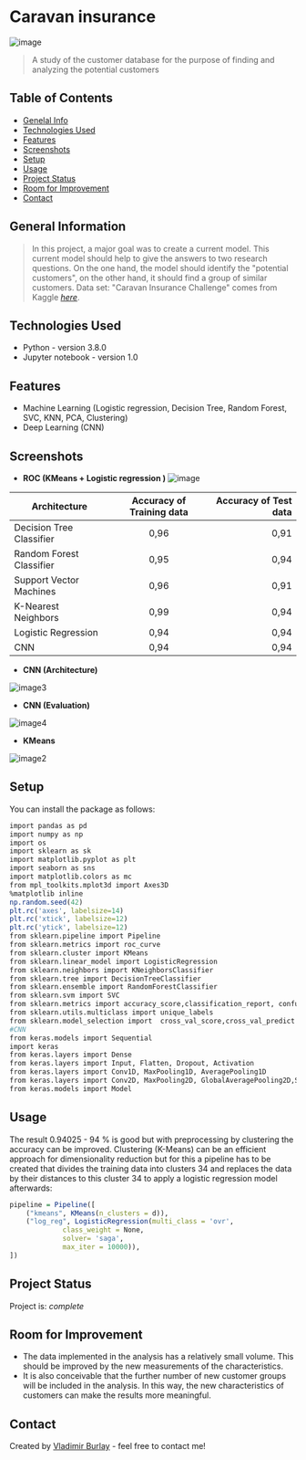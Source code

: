 # **Caravan insurance** 
![image](https://github.com/vburlay/anw_feld_ba/raw/main/images/caravan.PNG ) 
> A study of the customer database for the purpose of finding and analyzing the potential customers

## Table of Contents
* [Genelal Info](#general-nformation)
* [Technologies Used](#technologies-used)
* [Features](#features)
* [Screenshots](#screenshots)
* [Setup](#setup)
* [Usage](#usage)
* [Project Status](#project-status)
* [Room for Improvement](#room-for-improvement)
* [Contact](#contact)


## General Information
> In this project, a major goal was to create a current model. This current model should help to give the answers to two research questions. On the one hand, the model should identify the "potential customers", on the other hand, it should find a group of similar customers.
 > Data set: "Caravan Insurance Challenge" comes from Kaggle [_here_](https://www.kaggle.com/datasets/uciml/caravan-insurance-challenge).


## Technologies Used
- Python - version 3.8.0
- Jupyter notebook - version 1.0


## Features
- Machine Learning (Logistic regression, Decision Tree, Random Forest, SVC, KNN, PCA, Clustering)
- Deep Learning (CNN)

## Screenshots
* **ROC (KMeans + Logistic regression )** 
![image](https://github.com/vburlay/anw_feld_ba/raw/main/images/roc.PNG ) 

| Architecture    |Accuracy of Training data   |Accuracy of Test data  |
|-----------|:-----:| -----:|
|Decision Tree Classifier  |  0,96     |   0,91    |
|Random Forest Classifier  |  0,95     |   0,94    |
|Support Vector Machines  |  0,96     |   0,91    |
|K-Nearest Neighbors  |  0,99    |   0,94    |
|Logistic Regression  |  0,94     |   0,94    |
|CNN |  0,94     |   0,94    |


* **CNN (Architecture)**

![image3](https://github.com/vburlay/anw_feld_ba/raw/main/images/model.PNG ) 

* **CNN (Evaluation)**

![image4](https://github.com/vburlay/anw_feld_ba/raw/main/images/evaluation.PNG ) 

* **KMeans**

![image2](https://github.com/vburlay/anw_feld_ba/raw/main/images/clusters.PNG ) 
## Setup
You can install the package as follows:
```r
import pandas as pd
import numpy as np
import os
import sklearn as sk
import matplotlib.pyplot as plt
import seaborn as sns
import matplotlib.colors as mc
from mpl_toolkits.mplot3d import Axes3D
%matplotlib inline
np.random.seed(42)
plt.rc('axes', labelsize=14)
plt.rc('xtick', labelsize=12)
plt.rc('ytick', labelsize=12)
from sklearn.pipeline import Pipeline
from sklearn.metrics import roc_curve
from sklearn.cluster import KMeans
from sklearn.linear_model import LogisticRegression
from sklearn.neighbors import KNeighborsClassifier
from sklearn.tree import DecisionTreeClassifier
from sklearn.ensemble import RandomForestClassifier
from sklearn.svm import SVC
from sklearn.metrics import accuracy_score,classification_report, confusion_matrix
from sklearn.utils.multiclass import unique_labels
from sklearn.model_selection import  cross_val_score,cross_val_predict
#CNN
from keras.models import Sequential
import keras
from keras.layers import Dense
from keras.layers import Input, Flatten, Dropout, Activation
from keras.layers import Conv1D, MaxPooling1D, AveragePooling1D
from keras.layers import Conv2D, MaxPooling2D, GlobalAveragePooling2D,SpatialDropout1D
from keras.models import Model
```


## Usage
The result 0.94025 - 94 % is good but with preprocessing by clustering the accuracy can be improved. Clustering (K-Means) can be an efficient approach for dimensionality reduction but for this a pipeline has to be created that divides the training data into clusters 34 and replaces the data by their distances to this cluster 34 to apply a logistic regression model afterwards:
```r
pipeline = Pipeline([
    ("kmeans", KMeans(n_clusters = d)),
    ("log_reg", LogisticRegression(multi_class = 'ovr',
             class_weight = None, 
             solver= 'saga', 
             max_iter = 10000)),
])
```


## Project Status
Project is: _complete_ 


## Room for Improvement

- The data implemented in the analysis has a relatively small volume. This should be improved by the new measurements of the characteristics.
- It is also conceivable that the further number of new customer groups will be included in the analysis. In this way, the new characteristics of customers can make the results more meaningful.



## Contact
Created by [Vladimir Burlay](wladimir.burlay@gmail.com) - feel free to contact me!



